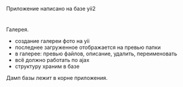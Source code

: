 Приложение написано на базе yii2 
#
Галерея.
- создание галереи фото на yii
- последнее загруженное отображается на превью папки
- в галерее: превью файлов, описание, удалить, переименовать
- всё должно работать по ajax
- структуру храним в базе


Дамп базы лежит в корне приложения.